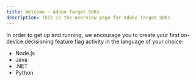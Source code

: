 ```yaml
---
title: Welcome - Adobe Target SDKs
description: This is the overview page for Adobe Target SDKs
---
```


In order to get up and running, we encourage you to create your first on-device decisioning feature flag activity in the language of your choice:

* Node.js
* Java
* .NET
* Python
